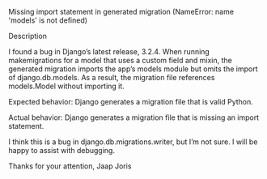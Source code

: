 Missing import statement in generated migration (NameError: name 'models' is not defined)

Description

I found a bug in Django’s latest release, 3.2.4. When running makemigrations for a model that uses a custom field and mixin, the generated migration imports the app’s models module but omits the import of django.db.models. As a result, the migration file references models.Model without importing it.

Expected behavior: Django generates a migration file that is valid Python.

Actual behavior: Django generates a migration file that is missing an import statement.

I think this is a bug in django.db.migrations.writer, but I’m not sure. I will be happy to assist with debugging.

Thanks for your attention,
Jaap Joris